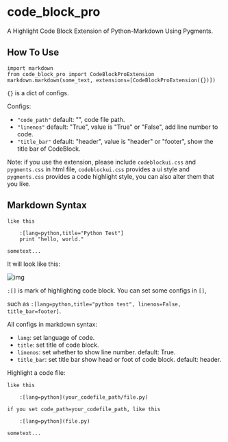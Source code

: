 code_block_pro
==============

A Highlight Code Block Extension of Python-Markdown Using Pygments.

How To Use
----------

    import markdown
    from code_block_pro import CodeBlockProExtension
    markdown.markdown(some_text, extensions=[CodeBlockProExtension({})])
  
`{}` is a dict of configs.

Configs:

* `"code_path"`  default: "", code file path.
* `"linenos"`  default: "True", value is "True" or "False", add line number to code.
* `"title_bar"`  default: "header", value is "header" or "footer", show the title bar of CodeBlock.
    
Note: if you use the extension, please include `codeblockui.css` and `pygments.css` in html file, `codeblockui.css` provides a ui style and `pygments.css` provides a code highlight style, you can also alter them that you like.

Markdown Syntax
---------------

    like this
        
        :[lang=python,title="Python Test"]
        print "hello, world."
    
    sometext...
    
    
It will look like this:

![img](https://github.com/veerkat/code_block_pro/raw/master/preview/preview.png)

`:[]` is mark of highlighting code block. You can set some configs in `[]`,

such as `:[lang=python,title="python test", linenos=False, title_bar=footer]`.

All configs in markdown syntax:

* `lang`: set language of code.
* `title`: set title of code block.
* `linenos`: set whether to show line number. default: True.
* `title_bar`: set title bar show head or foot of code block. default: header.

Highlight a code file:

    like this
    
        :[lang=python](your_codefile_path/file.py)
        
    if you set code_path=your_codefile_path, like this
    
        :[lang=python](file.py)
        
    sometext...
    

